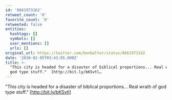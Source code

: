 ```yaml
---
id: '8661973162'
retweet_count: '0'
favorite_count: '0'
retweeted: false
entities:
  hashtags: []
  symbols: []
  user_mentions: []
  urls: []
original_url: https://twitter.com/benbalter/status/8661973162
date: '2010-02-05T03:43:05.000Z'
title: >-
  "This city is headed for a disaster of biblical proportions... Real wrath of
  god type stuff."  [http://bit.ly/bKSvtl…
---
```


"This city is headed for a disaster of biblical proportions... Real wrath of god type stuff."  [http://bit.ly/bKSvtl]